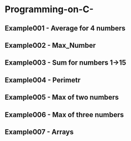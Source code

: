 # Programming-on-C-
## Example001 - Average for 4 numbers

## Example002 - Max_Number

## Example003 - Sum for numbers 1->15

## Example004 - Perimetr

## Example005 - Max of two numbers

## Example006 - Max of three numbers

## Example007 - Arrays

